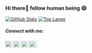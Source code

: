 ### Hi there👋 fellow human being 😄

[<img alt="GitHub Stats" src="https://github-readme-stats.codestackr.vercel.app/api?username=hadesr&show_icons=true&hide_border=true"/>]()
[<img alt="Top Langs" src="https://github-readme-stats.vercel.app/api/top-langs/?username=hadesr&layout=compact"/>]()

##### Connect with me:

[<img align="left" alt="Twitter" width="22px" src="https://cdn.jsdelivr.net/npm/simple-icons@v3/icons/facebook.svg" />][facebook]
[<img align="left" alt="Twitter" width="22px" src="https://cdn.jsdelivr.net/npm/simple-icons@v3/icons/twitter.svg" />][twitter]
[<img align="left" alt="LinkedIn" width="22px" src="https://cdn.jsdelivr.net/npm/simple-icons@v3/icons/linkedin.svg" />][linkedin]
[<img align="left" alt="Instagram" width="22px" src="https://cdn.jsdelivr.net/npm/simple-icons@v3/icons/tumblr.svg" />][tumblr]

<br />

[facebook]: https://www.facebook.com/ennoxenn/
[twitter]: https://twitter.com/RitikMandal20
[tumblr]: https://ritik1.tumblr.com/
[linkedin]: https://www.linkedin.com/in/ritik-mandal-197412192/
